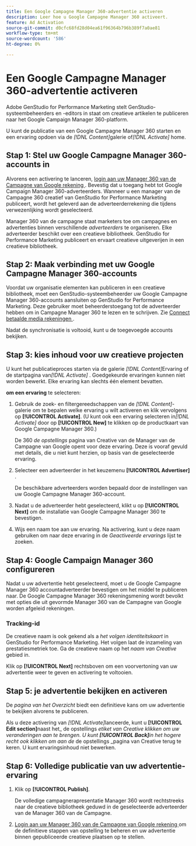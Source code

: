 ```yaml
---
title: Een Google Campagne Manager 360-advertentie activeren
description: Leer hoe u Google Campagne Manager 360 activeert.
feature: Ad Activation
source-git-commit: d0cfc68fd28d04ea61f96364b796b389f7a0ae81
workflow-type: tm+mt
source-wordcount: '586'
ht-degree: 0%

---
```


# Een Google Campagne Manager 360-advertentie activeren

Adobe GenStudio for Performance Marketing stelt GenStudio-systeembeheerders en -editors in staat om creatieve artikelen te publiceren naar het Google Campaign Manager 360-platform.

U kunt de publicatie van een Google Campagne Manager 360 starten en een ervaring opdoen via de _[!DNL Content]_&#x200B;galerie of&#x200B;_[!DNL Activate]_ home.

## Stap 1: Stel uw Google Campagne Manager 360-accounts in

Alvorens een activering te lanceren, [ login aan uw Manager 360 van de Campagne van Google rekening ](https://campaignmanager.google.com). Bevestig dat u toegang hebt tot Google Campaign Manager 360-adverteerders. Wanneer u een manager van de Campagne 360 creatief van GenStudio for Performance Marketing publiceert, wordt het geleverd aan de adverteerderrekening die tijdens verwezenlijking wordt geselecteerd.

Manager 360 van de campagne staat marketers toe om campagnes en advertenties binnen verschillende _adverteerders_ te organiseren. Elke adverteerder beschikt over een creatieve bibliotheek. GenStudio for Performance Marketing publiceert en ervaart creatieve uitgeverijen in een creatieve bibliotheek.

## Stap 2: Maak verbinding met uw Google Campagne Manager 360-accounts

Voordat uw organisatie elementen kan publiceren in een creatieve bibliotheek, moet een GenStudio-systeembeheerder uw Google Campagne Manager 360-accounts aansluiten op GenStudio for Performance Marketing. Deze gebruiker moet beheerderstoegang tot de adverteerder hebben om in Campagne Manager 360 te lezen en te schrijven. Zie [ Connect betaalde media rekeningen ](/help/user-guide/connectors/connect-channel.md).

Nadat de synchronisatie is voltooid, kunt u de toegevoegde accounts bekijken.

## Stap 3: kies inhoud voor uw creatieve projecten

U kunt het publicatieproces starten via de galerie _[!DNL Content]_&#x200B;Ervaring of de startpagina van&#x200B;_[!DNL Activate]_ . Goedgekeurde ervaringen kunnen niet worden bewerkt. Elke ervaring kan slechts één element bevatten.

**om een ervaring** te selecteren:

1. Gebruik de zoek- en filtergereedschappen van de _[!DNL Content]_-galerie om te bepalen welke ervaring u wilt activeren en klik vervolgens op **[!UICONTROL Activate]**. (U kunt ook een ervaring selecteren in&#x200B;_[!DNL Activate]_ door op **[!UICONTROL New]** te klikken op de productkaart van Google Campagne Manager 360.)

   De 360 _de opstellings_ pagina van Creative van de Manager van de Campagne van Google opent voor deze ervaring. Deze is vooraf gevuld met details, die u niet kunt herzien, op basis van de geselecteerde ervaring.

1. Selecteer een adverteerder in het keuzemenu **[!UICONTROL Advertiser]** .

   De beschikbare adverteerders worden bepaald door de instellingen van uw Google Campagne Manager 360-account.

1. Nadat u de adverteerder hebt geselecteerd, klikt u op **[!UICONTROL Next]** om de installatie van Google Campagne Manager 360 te bevestigen.

1. Wijs een naam toe aan uw ervaring. Na activering, kunt u deze naam gebruiken om naar deze ervaring in de _Geactiveerde ervarings_ lijst te zoeken.

## Stap 4: Google Campaign Manager 360 configureren

Nadat u uw advertentie hebt geselecteerd, moet u de Google Campagne Manager 360 accountadverteerder bevestigen om het middel te publiceren naar. De Google Campagne Manager 360 rekeningsmening wordt bevolkt met opties die uit gevormde Manager 360 van de Campagne van Google worden afgeleid rekeningen.

### Tracking-id

De creatieve naam is ook gekend als a _het volgen identiteitskaart_ in GenStudio for Performance Marketing. Het volgen laat de inzameling van prestatiesmetriek toe. Ga de creatieve naam op het _naam van Creative_ gebied in.

Klik op **[!UICONTROL Next]** rechtsboven om een voorvertoning van uw advertentie weer te geven en activering te voltooien.

## Stap 5: je advertentie bekijken en activeren

De _pagina van het Overzicht_ biedt een definitieve kans om uw advertentie te bekijken alvorens te publiceren.

Als u deze activering van _[!DNL Activate]_&#x200B;lanceerde, kunt u **[!UICONTROL Edit section]**&#x200B;naast het_ de opstellings _etiket van Creative klikken om uw veranderingen aan te brengen. U kunt **[!UICONTROL Back]**&#x200B;in het hogere recht ook klikken om aan de_ de opstellings _pagina van Creative terug te keren. U kunt ervaringsinhoud niet bewerken.

## Stap 6: Volledige publicatie van uw advertentie-ervaring

1. Klik op **[!UICONTROL Publish]**.

   De volledige campagnerapresentatie Manager 360 wordt rechtstreeks naar de creatieve bibliotheek geduwd in de geselecteerde adverteerder van de Manager 360 van de Campagne.

1. [ Login aan uw Manager 360 van de Campagne van Google rekening ](https://campaignmanager.google.com) om de definitieve stappen van opstelling te beheren en uw advertentie binnen gepubliceerde creatieve plaatsen op te stellen.
